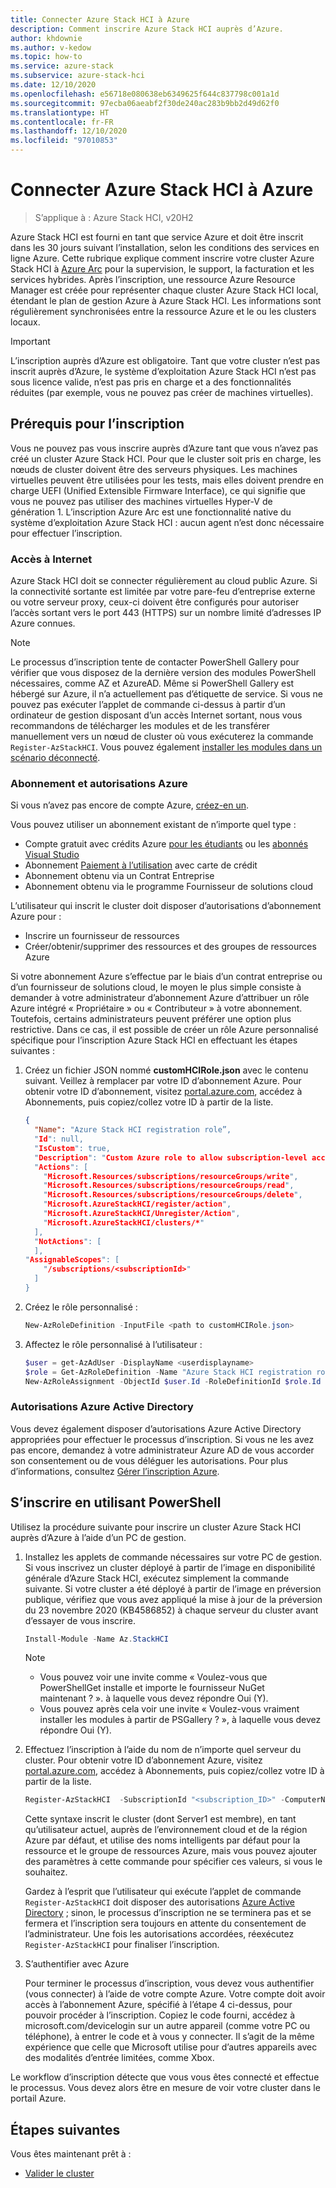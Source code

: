 ```yaml
---
title: Connecter Azure Stack HCI à Azure
description: Comment inscrire Azure Stack HCI auprès d’Azure.
author: khdownie
ms.author: v-kedow
ms.topic: how-to
ms.service: azure-stack
ms.subservice: azure-stack-hci
ms.date: 12/10/2020
ms.openlocfilehash: e56718e080638eb6349625f644c837798c001a1d
ms.sourcegitcommit: 97ecba06aeabf2f30de240ac283b9bb2d49d62f0
ms.translationtype: HT
ms.contentlocale: fr-FR
ms.lasthandoff: 12/10/2020
ms.locfileid: "97010853"
---
```

# <a name="connect-azure-stack-hci-to-azure"></a>Connecter Azure Stack HCI à Azure

> S’applique à : Azure Stack HCI, v20H2

Azure Stack HCI est fourni en tant que service Azure et doit être inscrit dans les 30 jours suivant l’installation, selon les conditions des services en ligne Azure. Cette rubrique explique comment inscrire votre cluster Azure Stack HCI à [Azure Arc](https://azure.microsoft.com/services/azure-arc/) pour la supervision, le support, la facturation et les services hybrides. Après l’inscription, une ressource Azure Resource Manager est créée pour représenter chaque cluster Azure Stack HCI local, étendant le plan de gestion Azure à Azure Stack HCI. Les informations sont régulièrement synchronisées entre la ressource Azure et le ou les clusters locaux.

   > [!IMPORTANT]
   > L’inscription auprès d’Azure est obligatoire. Tant que votre cluster n’est pas inscrit auprès d’Azure, le système d’exploitation Azure Stack HCI n’est pas sous licence valide, n’est pas pris en charge et a des fonctionnalités réduites (par exemple, vous ne pouvez pas créer de machines virtuelles).

## <a name="prerequisites-for-registration"></a>Prérequis pour l’inscription

Vous ne pouvez pas vous inscrire auprès d’Azure tant que vous n’avez pas créé un cluster Azure Stack HCI. Pour que le cluster soit pris en charge, les nœuds de cluster doivent être des serveurs physiques. Les machines virtuelles peuvent être utilisées pour les tests, mais elles doivent prendre en charge UEFI (Unified Extensible Firmware Interface), ce qui signifie que vous ne pouvez pas utiliser des machines virtuelles Hyper-V de génération 1. L’inscription Azure Arc est une fonctionnalité native du système d’exploitation Azure Stack HCI : aucun agent n’est donc nécessaire pour effectuer l’inscription.

### <a name="internet-access"></a>Accès à Internet

Azure Stack HCI doit se connecter régulièrement au cloud public Azure. Si la connectivité sortante est limitée par votre pare-feu d’entreprise externe ou votre serveur proxy, ceux-ci doivent être configurés pour autoriser l’accès sortant vers le port 443 (HTTPS) sur un nombre limité d’adresses IP Azure connues. 

   > [!NOTE]
   > Le processus d’inscription tente de contacter PowerShell Gallery pour vérifier que vous disposez de la dernière version des modules PowerShell nécessaires, comme AZ et AzureAD. Même si PowerShell Gallery est hébergé sur Azure, il n’a actuellement pas d’étiquette de service. Si vous ne pouvez pas exécuter l’applet de commande ci-dessus à partir d’un ordinateur de gestion disposant d’un accès Internet sortant, nous vous recommandons de télécharger les modules et de les transférer manuellement vers un nœud de cluster où vous exécuterez la commande `Register-AzStackHCI`. Vous pouvez également [installer les modules dans un scénario déconnecté](/powershell/scripting/gallery/how-to/working-with-local-psrepositories?view=powershell-7.1#installing-powershellget-on-a-disconnected-system).

### <a name="azure-subscription-and-permissions"></a>Abonnement et autorisations Azure

Si vous n’avez pas encore de compte Azure, [créez-en un](https://azure.microsoft.com/).

Vous pouvez utiliser un abonnement existant de n’importe quel type :
- Compte gratuit avec crédits Azure [pour les étudiants](https://azure.microsoft.com/free/students/) ou les [abonnés Visual Studio](https://azure.microsoft.com/pricing/member-offers/credit-for-visual-studio-subscribers/)
- Abonnement [Paiement à l’utilisation](https://azure.microsoft.com/pricing/purchase-options/pay-as-you-go/) avec carte de crédit
- Abonnement obtenu via un Contrat Entreprise
- Abonnement obtenu via le programme Fournisseur de solutions cloud

L’utilisateur qui inscrit le cluster doit disposer d’autorisations d’abonnement Azure pour :

- Inscrire un fournisseur de ressources
- Créer/obtenir/supprimer des ressources et des groupes de ressources Azure

Si votre abonnement Azure s’effectue par le biais d’un contrat entreprise ou d’un fournisseur de solutions cloud, le moyen le plus simple consiste à demander à votre administrateur d’abonnement Azure d’attribuer un rôle Azure intégré « Propriétaire » ou « Contributeur » à votre abonnement. Toutefois, certains administrateurs peuvent préférer une option plus restrictive. Dans ce cas, il est possible de créer un rôle Azure personnalisé spécifique pour l’inscription Azure Stack HCI en effectuant les étapes suivantes :

1. Créez un fichier JSON nommé **customHCIRole.json** avec le contenu suivant. Veillez à remplacer <subscriptionID> par votre ID d’abonnement Azure. Pour obtenir votre ID d’abonnement, visitez [portal.azure.com](https://portal.azure.com), accédez à Abonnements, puis copiez/collez votre ID à partir de la liste.

   ```json
   {
     "Name": "Azure Stack HCI registration role”,
     "Id": null,
     "IsCustom": true,
     "Description": "Custom Azure role to allow subscription-level access to register Azure Stack HCI",
     "Actions": [
       "Microsoft.Resources/subscriptions/resourceGroups/write",
       "Microsoft.Resources/subscriptions/resourceGroups/read",
       "Microsoft.Resources/subscriptions/resourceGroups/delete",
       "Microsoft.AzureStackHCI/register/action",
       "Microsoft.AzureStackHCI/Unregister/Action",
       "Microsoft.AzureStackHCI/clusters/*"
     ],
     "NotActions": [
     ],
   "AssignableScopes": [
       "/subscriptions/<subscriptionId>"
     ]
   }
   ```

2. Créez le rôle personnalisé :

   ```powershell
   New-AzRoleDefinition -InputFile <path to customHCIRole.json>
   ```

3. Affectez le rôle personnalisé à l’utilisateur :

   ```powershell
   $user = get-AzAdUser -DisplayName <userdisplayname>
   $role = Get-AzRoleDefinition -Name "Azure Stack HCI registration role"
   New-AzRoleAssignment -ObjectId $user.Id -RoleDefinitionId $role.Id -Scope /subscriptions/<subscriptionid>
   ```

### <a name="azure-active-directory-permissions"></a>Autorisations Azure Active Directory

Vous devez également disposer d’autorisations Azure Active Directory appropriées pour effectuer le processus d’inscription. Si vous ne les avez pas encore, demandez à votre administrateur Azure AD de vous accorder son consentement ou de vous déléguer les autorisations. Pour plus d’informations, consultez [Gérer l’inscription Azure](../manage/manage-azure-registration.md#azure-active-directory-app-permissions).

## <a name="register-using-powershell"></a>S’inscrire en utilisant PowerShell

Utilisez la procédure suivante pour inscrire un cluster Azure Stack HCI auprès d’Azure à l’aide d’un PC de gestion.

1. Installez les applets de commande nécessaires sur votre PC de gestion. Si vous inscrivez un cluster déployé à partir de l’image en disponibilité générale d’Azure Stack HCI, exécutez simplement la commande suivante. Si votre cluster a été déployé à partir de l’image en préversion publique, vérifiez que vous avez appliqué la mise à jour de la préversion du 23 novembre 2020 (KB4586852) à chaque serveur du cluster avant d’essayer de vous inscrire.

   ```PowerShell
   Install-Module -Name Az.StackHCI
   ```

   > [!NOTE]
   > - Vous pouvez voir une invite comme « Voulez-vous que PowerShellGet installe et importe le fournisseur NuGet maintenant ? ». à laquelle vous devez répondre Oui (Y).
   > - Vous pouvez après cela voir une invite « Voulez-vous vraiment installer les modules à partir de PSGallery ? », à laquelle vous devez répondre Oui (Y).

2. Effectuez l’inscription à l’aide du nom de n’importe quel serveur du cluster. Pour obtenir votre ID d’abonnement Azure, visitez [portal.azure.com](https://portal.azure.com), accédez à Abonnements, puis copiez/collez votre ID à partir de la liste.

   ```PowerShell
   Register-AzStackHCI  -SubscriptionId "<subscription_ID>" -ComputerName Server1 [–Credential] [-ResourceName] [-ResourceGroupName]
   ```

   Cette syntaxe inscrit le cluster (dont Server1 est membre), en tant qu’utilisateur actuel, auprès de l’environnement cloud et de la région Azure par défaut, et utilise des noms intelligents par défaut pour la ressource et le groupe de ressources Azure, mais vous pouvez ajouter des paramètres à cette commande pour spécifier ces valeurs, si vous le souhaitez.

   Gardez à l’esprit que l’utilisateur qui exécute l’applet de commande `Register-AzStackHCI` doit disposer des autorisations [Azure Active Directory](../manage/manage-azure-registration.md#azure-active-directory-app-permissions) ; sinon, le processus d’inscription ne se terminera pas et se fermera et l’inscription sera toujours en attente du consentement de l’administrateur. Une fois les autorisations accordées, réexécutez `Register-AzStackHCI` pour finaliser l’inscription.

3. S’authentifier avec Azure

   Pour terminer le processus d’inscription, vous devez vous authentifier (vous connecter) à l’aide de votre compte Azure. Votre compte doit avoir accès à l’abonnement Azure, spécifié à l’étape 4 ci-dessus, pour pouvoir procéder à l’inscription. Copiez le code fourni, accédez à microsoft.com/devicelogin sur un autre appareil (comme votre PC ou téléphone), à entrer le code et à vous y connecter. Il s’agit de la même expérience que celle que Microsoft utilise pour d’autres appareils avec des modalités d’entrée limitées, comme Xbox.

Le workflow d’inscription détecte que vous vous êtes connecté et effectue le processus. Vous devez alors être en mesure de voir votre cluster dans le portail Azure.

## <a name="next-steps"></a>Étapes suivantes

Vous êtes maintenant prêt à :

- [Valider le cluster](validate.md)

